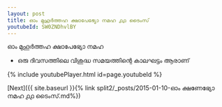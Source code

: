 ```yaml
---
layout: post
title: ഓം മുഹൂർത്തഹ ക്ഷാപേഭ്യോ നമഹ ൧൧ ടൈംസ്
youtubeId: SW0ZNDhvlBY
---
```

 
 
 ഓം മുഹൂർത്തഹ ക്ഷാപേഭ്യോ നമഹ 
 
 -  ഒരു ദിവസത്തിലെ വിശുദ്ധ സമയത്തിന്റെ കാലഘട്ടം ആരാണ് 
 
  
 
  
 
 
 
 
 
 


{% include youtubePlayer.html id=page.youtubeId %}
 
[Next]({{ site.baseurl }}{% link  split2/_posts/2015-01-10-ഓം ക്ഷണേഭ്യോ നമഹ ൧൧ ടൈംസ്.md%})
 
